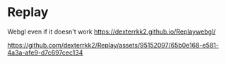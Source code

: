 # Replay
Webgl even if it doesn't work https://dexterrkk2.github.io/Replaywebgl/

https://github.com/dexterrkk2/Replay/assets/95152097/65b0e168-e581-4a3a-afe9-d7c697cec134

